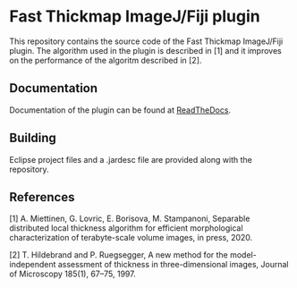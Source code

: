 Fast Thickmap ImageJ/Fiji plugin
================================

This repository contains the source code of the Fast Thickmap ImageJ/Fiji plugin.
The algorithm used in the plugin is described in [1] and it improves on the performance of the algoritm described in [2].


Documentation
-------------

Documentation of the plugin can be found at [ReadTheDocs](https://fast-thickmap-imagej.readthedocs.io/en/latest/).


Building
--------

Eclipse project files and a .jardesc file are provided along with the repository.



References
----------

[1] A. Miettinen, G. Lovric, E. Borisova, M. Stampanoni, Separable distributed local thickness algorithm for efficient morphological characterization of terabyte-scale volume images, in press, 2020.

[2] T. Hildebrand and P. Ruegsegger, A new method for the model-independent assessment of thickness in three-dimensional images, Journal of Microscopy 185(1), 67–75, 1997.



